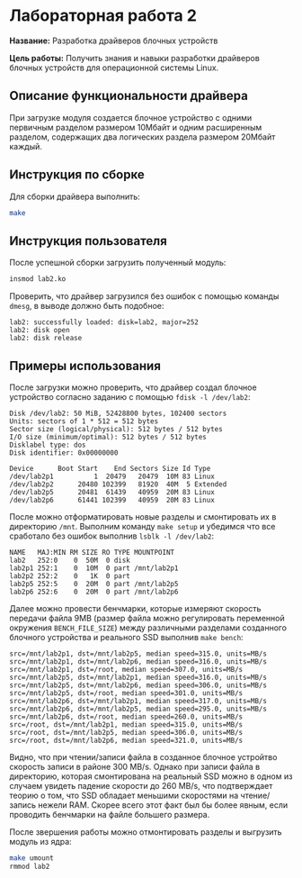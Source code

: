 # Лабораторная работа 2

**Название:** Разработка драйверов блочных устройств

**Цель работы:** Получить знания и навыки разработки драйверов блочных устройств для операционной системы Linux.

## Описание функциональности драйвера
При загрузке модуля создается блочное устройство с одними первичным разделом размером 10Мбайт и одним расширенным разделом, содержащих два логических раздела размером 20Мбайт каждый.

## Инструкция по сборке
Для сборки драйвера выполнить:
```bash
make
```

## Инструкция пользователя
После успешной сборки загрузить полученный модуль:
```bash
insmod lab2.ko
```
Проверить, что драйвер загрузился без ошибок с помощью команды `dmesg`, в выводе должно быть подобное:
```
lab2: successfully loaded: disk=lab2, major=252
lab2: disk open
lab2: disk release
```

## Примеры использования
После загрузки можно проверить, что драйвер создал блочное устройство согласно заданию
c помощью `fdisk -l /dev/lab2`:
```
Disk /dev/lab2: 50 MiB, 52428800 bytes, 102400 sectors
Units: sectors of 1 * 512 = 512 bytes
Sector size (logical/physical): 512 bytes / 512 bytes
I/O size (minimum/optimal): 512 bytes / 512 bytes
Disklabel type: dos
Disk identifier: 0x00000000

Device      Boot Start    End Sectors Size Id Type
/dev/lab2p1          1  20479   20479  10M 83 Linux
/dev/lab2p2      20480 102399   81920  40M  5 Extended
/dev/lab2p5      20481  61439   40959  20M 83 Linux
/dev/lab2p6      61441 102399   40959  20M 83 Linux

```
После можно отформатировать новые разделы и смонтировать их в директорию `/mnt`. Выполним команду `make setup` и убедимся что все сработало без ошибок выполнив `lsblk -l /dev/lab2`:
```
NAME   MAJ:MIN RM SIZE RO TYPE MOUNTPOINT
lab2   252:0    0  50M  0 disk 
lab2p1 252:1    0  10M  0 part /mnt/lab2p1
lab2p2 252:2    0   1K  0 part 
lab2p5 252:5    0  20M  0 part /mnt/lab2p5
lab2p6 252:6    0  20M  0 part /mnt/lab2p6
```
Далее можно провести бенчмарки, которые измеряют скорость передачи файла 9MB (размер файла можно регулировать переменной окружения `BENCH_FILE_SIZE`) между различными разделами созданного блочного устройства и реального SSD выполнив `make bench`:
```
src=/mnt/lab2p1, dst=/mnt/lab2p5, median speed=315.0, units=MB/s
src=/mnt/lab2p1, dst=/mnt/lab2p6, median speed=316.0, units=MB/s
src=/mnt/lab2p1, dst=/root, median speed=307.0, units=MB/s
src=/mnt/lab2p5, dst=/mnt/lab2p1, median speed=316.0, units=MB/s
src=/mnt/lab2p5, dst=/mnt/lab2p6, median speed=306.0, units=MB/s
src=/mnt/lab2p5, dst=/root, median speed=301.0, units=MB/s
src=/mnt/lab2p6, dst=/mnt/lab2p1, median speed=317.0, units=MB/s
src=/mnt/lab2p6, dst=/mnt/lab2p5, median speed=295.0, units=MB/s
src=/mnt/lab2p6, dst=/root, median speed=260.0, units=MB/s
src=/root, dst=/mnt/lab2p1, median speed=315.0, units=MB/s
src=/root, dst=/mnt/lab2p5, median speed=306.0, units=MB/s
src=/root, dst=/mnt/lab2p6, median speed=321.0, units=MB/s
```
Видно, что при чтении/записи файла в созданное блочное устройтво скорость записи в районе 300 MB/s.
Однако при записи файла в директорию, которая смонтирована на реальный SSD можно в одном из
случаем увидеть падение скорости до 260 MB/s, что подтверждает теорию о том, что SSD обладает меньшими скоростями на чтение/запись нежели RAM. Скорее всего этот факт был бы более явным, если проводить бенчмарки на файле большего размера.

После звершения работы можно отмонтировать разделы и выгрузить модуль из ядра:
```bash
make umount
rmmod lab2
```
